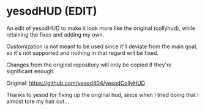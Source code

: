 # yesodHUD (EDIT)

An edit of yesodHUD to make it look more like the original (collyhud), while retaining the fixes and adding my own.

Customization is not meant to be used since it'll deviate from the main goal, so it's not supported and nothing in that regard will be fixed.

Changes from the original repository will only be copied if they're significant enough.

Original: https://github.com/yesod404/yesodCollyHUD

Thanks to yesod for fixing up the original hud, since when I tried doing that I almost tore my hair out...